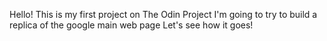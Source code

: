 Hello!
This is my first project on The Odin Project
I'm going to try to build a replica of the google main web page
Let's see how it goes!